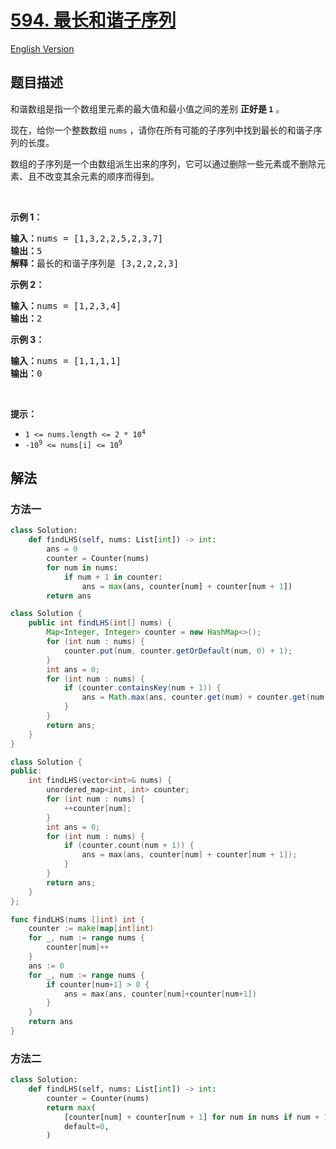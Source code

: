 # [594. 最长和谐子序列](https://leetcode.cn/problems/longest-harmonious-subsequence)

[English Version](/solution/0500-0599/0594.Longest%20Harmonious%20Subsequence/README_EN.md)

<!-- tags:数组,哈希表,计数,排序,滑动窗口 -->

<!-- difficulty:简单 -->

## 题目描述

<!-- 这里写题目描述 -->

<p>和谐数组是指一个数组里元素的最大值和最小值之间的差别 <strong>正好是 <code>1</code></strong> 。</p>

<p>现在，给你一个整数数组 <code>nums</code> ，请你在所有可能的子序列中找到最长的和谐子序列的长度。</p>

<p>数组的子序列是一个由数组派生出来的序列，它可以通过删除一些元素或不删除元素、且不改变其余元素的顺序而得到。</p>

<p> </p>

<p><strong>示例 1：</strong></p>

<pre>
<strong>输入：</strong>nums = [1,3,2,2,5,2,3,7]
<strong>输出：</strong>5
<strong>解释：</strong>最长的和谐子序列是 [3,2,2,2,3]
</pre>

<p><strong>示例 2：</strong></p>

<pre>
<strong>输入：</strong>nums = [1,2,3,4]
<strong>输出：</strong>2
</pre>

<p><strong>示例 3：</strong></p>

<pre>
<strong>输入：</strong>nums = [1,1,1,1]
<strong>输出：</strong>0
</pre>

<p> </p>

<p><strong>提示：</strong></p>

<ul>
	<li><code>1 <= nums.length <= 2 * 10<sup>4</sup></code></li>
	<li><code>-10<sup>9</sup> <= nums[i] <= 10<sup>9</sup></code></li>
</ul>

## 解法

### 方法一

<!-- tabs:start -->

```python
class Solution:
    def findLHS(self, nums: List[int]) -> int:
        ans = 0
        counter = Counter(nums)
        for num in nums:
            if num + 1 in counter:
                ans = max(ans, counter[num] + counter[num + 1])
        return ans
```

```java
class Solution {
    public int findLHS(int[] nums) {
        Map<Integer, Integer> counter = new HashMap<>();
        for (int num : nums) {
            counter.put(num, counter.getOrDefault(num, 0) + 1);
        }
        int ans = 0;
        for (int num : nums) {
            if (counter.containsKey(num + 1)) {
                ans = Math.max(ans, counter.get(num) + counter.get(num + 1));
            }
        }
        return ans;
    }
}
```

```cpp
class Solution {
public:
    int findLHS(vector<int>& nums) {
        unordered_map<int, int> counter;
        for (int num : nums) {
            ++counter[num];
        }
        int ans = 0;
        for (int num : nums) {
            if (counter.count(num + 1)) {
                ans = max(ans, counter[num] + counter[num + 1]);
            }
        }
        return ans;
    }
};
```

```go
func findLHS(nums []int) int {
	counter := make(map[int]int)
	for _, num := range nums {
		counter[num]++
	}
	ans := 0
	for _, num := range nums {
		if counter[num+1] > 0 {
			ans = max(ans, counter[num]+counter[num+1])
		}
	}
	return ans
}
```

<!-- tabs:end -->

### 方法二

<!-- tabs:start -->

```python
class Solution:
    def findLHS(self, nums: List[int]) -> int:
        counter = Counter(nums)
        return max(
            [counter[num] + counter[num + 1] for num in nums if num + 1 in counter],
            default=0,
        )
```

<!-- tabs:end -->

<!-- end -->
